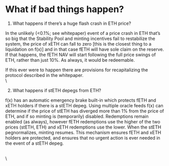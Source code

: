 # What if bad things happen?

1. What happens if there’s a huge flash crash in ETH price? &#x20;

In the unlikely (<0.1%; see whitepaper) event of a price crash in ETH that’s so big that the Stability Pool and minting incentives fail to restabilize the system, the price of xETH can fall to zero \[this is the closest thing to a liquidation on f(x)] and in that case fETH will have sole claim on the reserve. If that happens, the fETH NAV will start following the full price swings of ETH, rather than just 10%.  As always, it would be redeemable.

If this ever were to happen there are provisions for recapitalizing the protocol described in the whitepaper.\
\


2. What happens if stETH depegs from ETH?

f(x) has an automatic emergency brake built-in which protects fETH and xETH holders if there is a stETH depeg.  Using multiple oracle feeds f(x) can determine if the price of stETH has diverged more than 1% from the price of ETH, and if so minting is (temporarily) disabled.  Redemptions remain enabled (as always), however fETH redemptions use the higher of the two prices (stETH, ETH) and xETH redemptions use the lower.  When the stETH pegnormalizes, minting resumes.  This mechanism ensures fETH and xETH holders are protected, and ensures that no urgent action is ever needed in the event of a stETH depeg.

\
\
